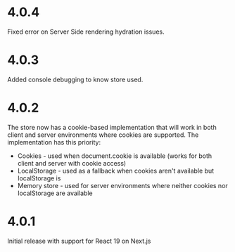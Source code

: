 # 4.0.4
Fixed error on Server Side rendering hydration issues.

# 4.0.3
Added console debugging to know store used.

# 4.0.2
The store now has a cookie-based implementation that will work in both client and server environments where cookies are supported. The implementation has this priority:
- Cookies - used when document.cookie is available (works for both client and server with cookie access)
- LocalStorage - used as a fallback when cookies aren't available but localStorage is
- Memory store - used for server environments where neither cookies nor localStorage are available

# 4.0.1
Initial release with support for React 19 on Next.js